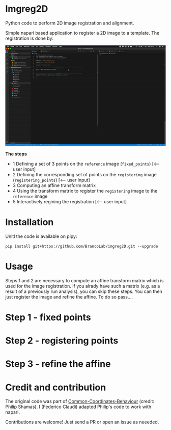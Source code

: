 # Imgreg2D
Python code to perform 2D image registration and alignment. 

Simple napari based application to register a 2D image to a template. 
The registration is done by:


![](media/demo.gif)

**The steps**
- 1 Defining a set of 3 points on the `reference` image (`fixed_points`) [<-- user input]
- 2 Defining the corresponding set of points on the `registering` image (`registering_points`) [<-- user input]
- 3 Computing an affine transform matrix 
- 4 Using the transform matrix to register the `registering` image to the `reference` image
- 5 Interactively regining the registration [<-- user input]


# Installation
Unitl the code is available on pipy:
```
pip install git+https://github.com/BrancoLab/imgreg2D.git --upgrade
```


# Usage
Steps 1 and 2 are necessary to compute an affine transform matrix which is used for the image registration. If you alrady have such a matrix (e.g. as a result of a previously run analysis), you can skip these steps. You can then just register the image and refine the affine. To do so pass....
# Step 1 - fixed points
# Step 2 - registering points
# Step 3 - refine the affine



# Credit and contribution
The original code was part of [Common-Coordinates-Behaviour](https://github.com/BrancoLab/Common-Coordinate-Behaviour) (credit: Philip Shamas). I (Federico Claudi) adapted Philip's code to work with napari.

Contributions are welcome! Just send a PR or open an issue as neeeded. 




